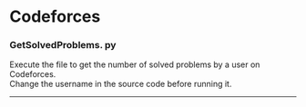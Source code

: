 # Codeforces

### GetSolvedProblems. py

<p>Execute the file to get the number of solved problems by a user on Codeforces.<br>
Change the username in the source code before running it.</p>
<hr>
